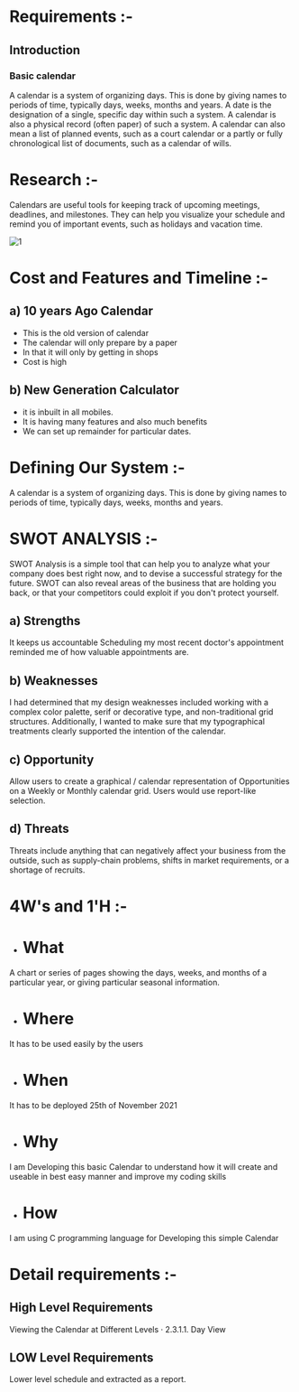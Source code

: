 # Requirements :-
## Introduction 
### Basic calendar
A calendar is a system of organizing days. This is done by giving names to periods of time, typically days, weeks, months and years. A date is the designation of a single, specific day within such a system. A calendar is also a physical record (often paper) of such a system. A calendar can also mean a list of planned events, such as a court calendar or a partly or fully chronological list of documents, such as a calendar of wills.

# Research :-
Calendars are useful tools for keeping track of upcoming meetings, deadlines, and milestones. They can help you visualize your schedule and remind you of important events, such as holidays and vacation time.





 ![1](https://cdn.blessthisstuff.com/imagens/stuff/dakboard-smart-wall-display-3.jpg)
                                                                          


# Cost and Features and Timeline :-




## a)	10 years Ago Calendar

- This is the old version of calendar
- The calendar will only prepare by a paper
- In that it will only by getting in shops
- Cost is high 

## b)  	New Generation Calculator 

- it is inbuilt in all mobiles.
- It is having many features and also much benefits
- We can set up remainder for particular dates.

# Defining Our System :-
A calendar is a system of organizing days. This is done by giving names to periods of time, typically days, weeks, months and years.

# SWOT ANALYSIS :-
SWOT Analysis is a simple tool that can help you to analyze what your company does best right now, and to devise a successful strategy for the future. SWOT can also reveal areas of the business that are holding you back, or that your competitors could exploit if you don't protect yourself.


## a) Strengths 
It keeps us accountable Scheduling my most recent doctor's appointment reminded me of how valuable appointments are.
## b) Weaknesses
I had determined that my design weaknesses included working with a complex color palette, serif or decorative type, and non-traditional grid structures. Additionally, I wanted to make sure that my typographical treatments clearly supported the intention of the calendar.
## c)  Opportunity
Allow users to create a graphical / calendar representation of Opportunities on a Weekly or Monthly calendar grid. Users would use report-like selection.   
## d) Threats 
Threats include anything that can negatively affect your business from the outside, such as supply-chain problems, shifts in market requirements, or a shortage of recruits.

# 4W's and 1'H :-
- # What
 A chart or series of pages showing the days, weeks, and months of a particular year, or giving particular seasonal information.
- # Where 
 It has to be used easily by the users
- # When
It has to be deployed 25th of November 2021
- # Why
 I am Developing this basic Calendar to understand how it will create and useable in best easy manner and improve my coding skills
- # How
 I am using C programming language for Developing this simple Calendar
 # Detail requirements :-
 ## High Level Requirements
 
 Viewing the Calendar at Different Levels · 2.3.1.1. Day View 

## LOW Level Requirements

Lower level schedule and extracted as a report.

 
